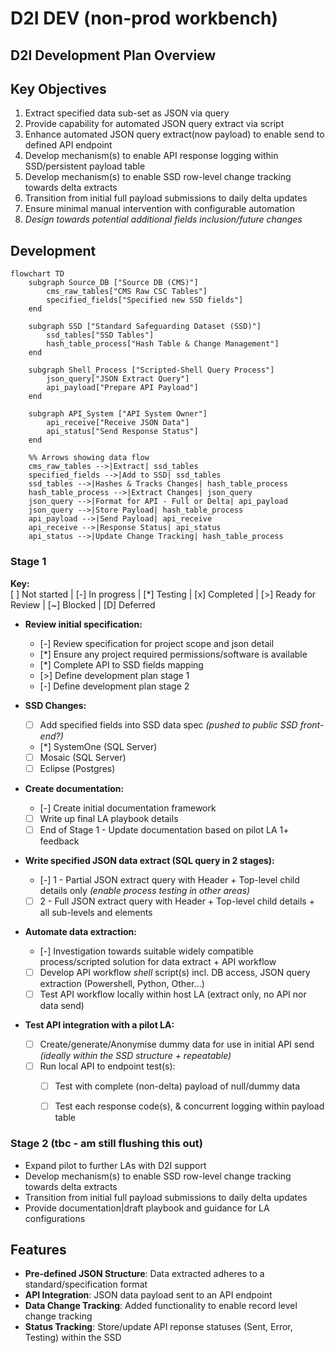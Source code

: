 # D2I DEV (non-prod workbench)

## D2I Development Plan Overview


## Key Objectives
1. Extract specified data sub-set as JSON via query 
2. Provide capability for automated JSON query extract via script
3. Enhance automated JSON query extract(now payload) to enable send to defined API endpoint
4. Develop mechanism(s) to enable API response logging within SSD/persistent payload table
5. Develop mechanism(s) to enable SSD row-level change tracking towards delta extracts
6. Transition from initial full payload submissions to daily delta updates
7. Ensure minimal manual intervention with configurable automation
8. *Design towards potential additional fields inclusion/future changes*

## Development

```mermaid
flowchart TD
    subgraph Source_DB ["Source DB (CMS)"]
        cms_raw_tables["CMS Raw CSC Tables"]
        specified_fields["Specified new SSD fields"]
    end

    subgraph SSD ["Standard Safeguarding Dataset (SSD)"]
        ssd_tables["SSD Tables"]
        hash_table_process["Hash Table & Change Management"]
    end

    subgraph Shell_Process ["Scripted-Shell Query Process"]
        json_query["JSON Extract Query"]
        api_payload["Prepare API Payload"]
    end

    subgraph API_System ["API System Owner"]
        api_receive["Receive JSON Data"]
        api_status["Send Response Status"]
    end

    %% Arrows showing data flow
    cms_raw_tables -->|Extract| ssd_tables
    specified_fields -->|Add to SSD| ssd_tables
    ssd_tables -->|Hashes & Tracks Changes| hash_table_process
    hash_table_process -->|Extract Changes| json_query
    json_query -->|Format for API - Full or Delta| api_payload
    json_query -->|Store Payload| hash_table_process
    api_payload -->|Send Payload| api_receive
    api_receive -->|Response Status| api_status
    api_status -->|Update Change Tracking| hash_table_process
```


### Stage 1
**Key:**  
[ ] Not started | [-] In progress | [*] Testing | [x] Completed | [>] Ready for Review | [~] Blocked | [D] Deferred  

- **Review initial specification:**
  - [-] Review specification for project scope and json detail 
  - [*] Ensure any project required permissions/software is available
  - [*] Complete API to SSD fields mapping
  - [>] Define development plan stage 1
  - [-] Define development plan stage 2 

- **SSD Changes:**
  - [ ] Add specified fields into SSD data spec *(pushed to public SSD front-end?)*
  - [*] SystemOne (SQL Server)
  - [ ] Mosaic (SQL Server)
  - [ ] Eclipse (Postgres)

- **Create documentation:**
  - [-] Create initial documentation framework
  - [ ] Write up final LA playbook details
  - [ ] End of Stage 1 - Update documentation based on pilot LA 1+ feedback

- **Write specified JSON data extract (SQL query in 2 stages):**
  - [-] 1 - Partial JSON extract query with Header + Top-level child details only *(enable process testing in other areas)*
  - [ ] 2 - Full JSON extract query with Header + Top-level child details + all sub-levels and elements

- **Automate data extraction:**
  - [-] Investigation towards suitable widely compatible process/scripted solution for data extract + API workflow
  - [ ] Develop API workflow *shell* script(s) incl. DB access, JSON query extraction (Powershell, Python, Other...)
  - [ ] Test API workflow locally within host LA (extract only, no API nor data send)

- **Test API integration with a pilot LA:**
  - [ ] Create/generate/Anonymise dummy data for use in initial API send *(ideally within the SSD structure + repeatable)*
  - [ ] Run local API to endpoint test(s):
    - [ ] Test with complete (non-delta) payload of null/dummy data
    - [ ] Test each response code(s), & concurrent logging within payload table



### Stage 2 (tbc - am still flushing this out)
- Expand pilot to further LAs with D2I support
- Develop mechanism(s) to enable SSD row-level change tracking towards delta extracts
- Transition from initial full payload submissions to daily delta updates
- Provide documentation|draft playbook and guidance for LA configurations



## Features
- **Pre-defined JSON Structure**: Data extracted adheres to a standard/specification format
- **API Integration**: JSON data payload sent to an API endpoint
- **Data Change Tracking**: Added functionality to enable record level change tracking
- **Status Tracking**: Store/update API reponse statuses (Sent, Error, Testing) within the SSD
